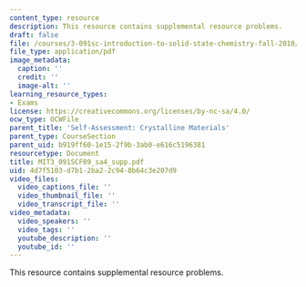 ```yaml
---
content_type: resource
description: This resource contains supplemental resource problems.
draft: false
file: /courses/3-091sc-introduction-to-solid-state-chemistry-fall-2010/4d7f5103d7b12ba22c948b64c3e207d9_MIT3_091SCF09_sa4_supp.pdf
file_type: application/pdf
image_metadata:
  caption: ''
  credit: ''
  image-alt: ''
learning_resource_types:
- Exams
license: https://creativecommons.org/licenses/by-nc-sa/4.0/
ocw_type: OCWFile
parent_title: 'Self-Assessment: Crystalline Materials'
parent_type: CourseSection
parent_uid: b919ff60-1e15-2f9b-3ab0-e616c5196381
resourcetype: Document
title: MIT3_091SCF09_sa4_supp.pdf
uid: 4d7f5103-d7b1-2ba2-2c94-8b64c3e207d9
video_files:
  video_captions_file: ''
  video_thumbnail_file: ''
  video_transcript_file: ''
video_metadata:
  video_speakers: ''
  video_tags: ''
  youtube_description: ''
  youtube_id: ''
---
```

This resource contains supplemental resource problems.